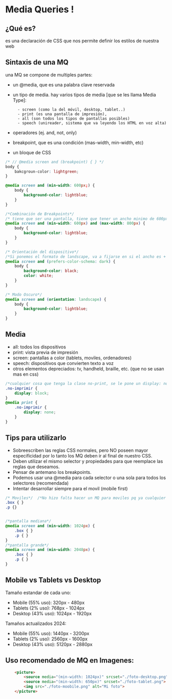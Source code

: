 
<!-- el mediaqueryn nos permite: dependiendo de una pregunta (ej. ¿cual es el ancho de la pantalla?), te va a mostrar un estilo u otro. -->

# Media Queries !

## ¿Qué es? 
es una declaración de CSS que nos permite definir los estilos de nuestra web

## Sintaxis de una MQ

una MQ se compone de multiples partes: 
- un @media, que es una palabra clave reservada 
- un tipo de media. hay varios tipos de media [que se les llama Media Type]: 

        - screen (como la del móvil, desktop, tablet..)
        - print (es una pantalla de impresión), 
        - all (son todos los tipos de pantallas posibles)
        - speech (unireader, sistema que va leyendo los HTML en voz alta)

- operadores (ej. and, not, only)
- breakpoint, que es una condición (mas-width, min-width, etc)
- un bloque de CSS        



```css
/* // @media screen and (breakpoint) { } */
body {
    bakcgroun-color: lightgreen; 
}

@media screen and (min-width: 600px;) {
    body {
        background-color: lightblue; 
    }
}
```


```css
/*Combinación de Breakpoints*/ 
/* tiene que ser una pantalla, tiene que tener un ancho minimo de 600px y un ancho máximo de 800px, entonces al probar esta regla se va a ver azul solo cuando esté entre 600 y 800. Cuando esté en menos de 600 se va a ver verde y cuando esté mas de 800 se va a ver verde, por eso se usa el operador "and" */
@media screen and (min-width: 600px) and (max-width: 800px) {
    body {
        background-color: lightblue; 
    }
}

/* Orientación del dispositivo*/   
/*Si ponemos el formato de landscape, va a fijarse en si el ancho es + que el ancho y existen (landscape y portrait)*/
@media screen and (prefers-color-schema: dark) {
    body {
        background-color: black;
        color: white; 
    }
}

/* Modo Oscuro*/
@media screen and (orientation: landscape) {
    body {
        background-color: lightblue; 
    }
}
```







 ## Media 
- all: todos los dispositivos
- print: vista previa de impresión
- screen: pantallas a color (tablets, moviles, ordenadores)
- speech: dispositivos que convierten texto a voz
- otros elementos depreciados: tv, handheld, braille, etc. (que no se usan mas en css)


```css
/*cualquier cosa que tenga la clase no-print, se le pone un display: none;Así cuando imprimamos si algo tiene la clase no-print, no se va a imprimir en esa pantalla*/
.no-imprimir {
    display: block; 
}
@media print {
    .no-imprimir {
        display: none;
    }
}
```






## Tips para utilizarlo

- Sobreescriben las reglas CSS normales, pero NO poseen mayor especificidad por lo tanto los MQ deben ir al final de nuestro CSS.
- Deben utilizar el mismo selector y propiedades para que reemplace las reglas que deseamos. 
- Pensar de antemano los breakpoints. 
- Podemos usar una @media para cada selector o una sola para todos los selectores (recomendada)
- Intentar desarrollar siempre para el movil (mobile first)




```css
/* Moviles*/  /*No hizo falta hacer un MQ para moviles pq ya cualquier cosa que sea menos de 1024 o que sobrepase los 2048 van a ser pantallas grandes*/
.box { }
.p {}


/*pantalla mediana*/     
@media screen and (min-width: 1024px) {
    .box { }
    .p { }
}
/*pantalla grande*/
@media screen and (min-width: 2048px) {
    .box { }
    .p { }
}
```


## Mobile vs Tablets vs Desktop
Tamaño estandar de cada uno:
- Mobile (55% uso): 320px - 480px
- Tablets (2% uso): 768px - 1024px
- Desktop (43% uso): 1024px - 1920px

Tamaños actualizados 2024: 
- Mobile (55% uso): 1440px - 3200px
- Tablets (2% uso): 2560px - 1600px
- Desktop (43% uso): 5120px - 2880px



## Uso recomendado de MQ en Imagenes: 

```HTML
    <picture>
        <source media="(min-width: 1024px)" srcset="./foto-desktop.png">
        <source media="(min-width: 650px)" srcset="./foto-tablet.png">
        <img src="./foto-moobile.png" alt="Mi foto">
    </picture>
```


